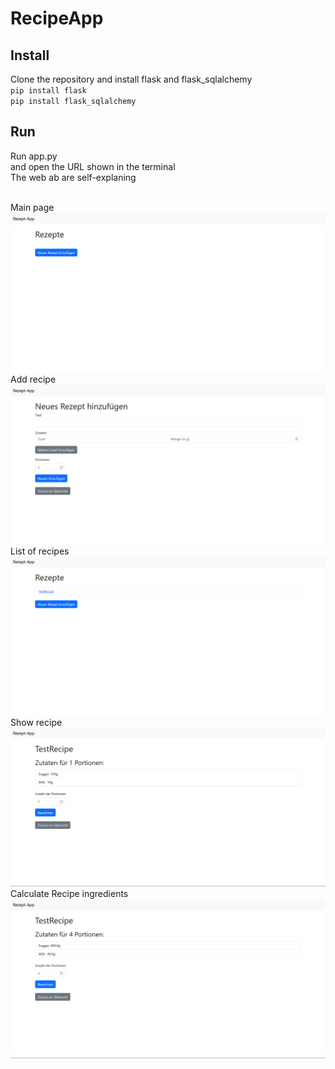 # RecipeApp

## Install
Clone the repository and install flask and flask_sqlalchemy <br>
`pip install flask` <br>
`pip install flask_sqlalchemy` <br>

## Run
Run app.py <br> and open the URL shown in the terminal <br>
The web ab are self-explaning <br> <br>

Main page
<img src="pic/1.png">
Add recipe
<img src="pic/add%20recipe.png">
List of recipes
<img src="pic/list.png">
Show recipe
<img src="pic/normal.png">
Calculate Recipe ingredients
<img src="pic/calculated.png">